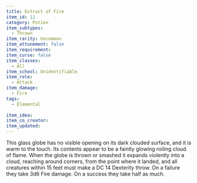 ```yaml
---
title: Extract of Fire
item_id: 12
category: Potion
item_subtypes:
  - Thrown
item_rarity: Uncommon
item_attunement: false
item_requirement:
item_curse: false
item_classes:
  - All
item_school: Unidentifiable
item_role:
  - Attack
item_damage:
  - Fire
tags:
  - Elemental
  
item_idea:
item_co_creator:
item_updated:
---
```


This glass globe has no visible opening on its dark clouded surface, and it is warm to the touch. Its contents appear to be a faintly glowing roiling cloud of flame.
When the globe is thrown or smashed it expands violently into a cloud, reaching around corners, from the point where it landed, and all creatures within 15 feet must make a DC 14 Dexterity throw. On a failure they take 3d6 Fire damage. On a success they take half as much.
